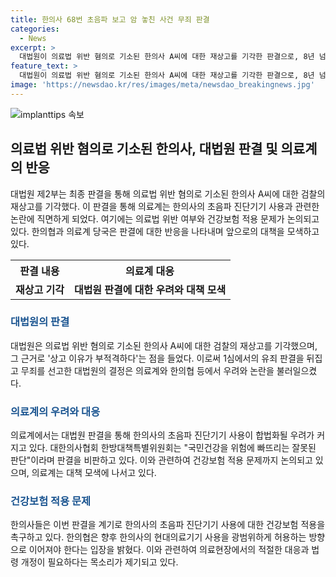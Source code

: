 ```yaml
---
title: 한의사 68번 초음파 보고 암 놓친 사건 무죄 판결
categories:
  - News
excerpt: >
  대법원이 의료법 위반 혐의로 기소된 한의사 A씨에 대한 재상고를 기각한 판결으로, 8년 넘게 이어진 한의사의 초음파 진단기 사용에 대한 논란이 종결됐다. 한의료기기 사용을 둘러싼 갈등은 해품되지 않을 전망이며, 의료계는 이번 판결이 한의사의 초음파 진단을 합법화할 우려가 있음을 우려하고 있다. 한의사들은 이를 계기로 건강보험 적용을 촉구하고 있으며, 대법원 판결을 통해 향후 한의사의 현대의료기기 사용이 허용되어야 한다는 입장이다. 대한한의사협회는 엑스레이와 같은 기기 사용에 대한 법률 개정을 요청하고 있다.
feature_text: >
  대법원이 의료법 위반 혐의로 기소된 한의사 A씨에 대한 재상고를 기각한 판결으로, 8년 넘게 이어진 한의사의 초음파 진단기 사용에 대한 논란이 종결됐다. 한의료기기 사용을 둘러싼 갈등은 해품되지 않을 전망이며, 의료계는 이번 판결이 한의사의 초음파 진단을 합법화할 우려가 있음을 우려하고 있다. 한의사들은 이를 계기로 건강보험 적용을 촉구하고 있으며, 대법원 판결을 통해 향후 한의사의 현대의료기기 사용이 허용되어야 한다는 입장이다. 대한한의사협회는 엑스레이와 같은 기기 사용에 대한 법률 개정을 요청하고 있다.
image: 'https://newsdao.kr/res/images/meta/newsdao_breakingnews.jpg'
---
```


<p><img src="https://newsdao.kr/res/images/meta/newsdao_breakingnews.jpg" alt="implanttips 속보" /></p>

<h2 data-ke-size="size26">의료법 위반 혐의로 기소된 한의사, 대법원 판결 및 의료계의 반응</h2>

<p data-ke-size="size16">대법원 제2부는 최종 판결을 통해 의료법 위반 혐의로 기소된 한의사 A씨에 대한 검찰의 재상고를 기각했다. 이 판결을 통해 의료계는 한의사의 초음파 진단기기 사용과 관련한 논란에 직면하게 되었다. 여기에는 의료법 위반 여부와 건강보험 적용 문제가 논의되고 있다. 한의협과 의료계 당국은 판결에 대한 반응을 나타내며 앞으로의 대책을 모색하고 있다.</p>

<table>
    <tr>
        <th>판결 내용</th>
        <th>의료계 대응</th>
    </tr>
    <tr>
        <td style="text-align: center; height: 17px;"><b>재상고 기각</b></td>
        <td style="text-align: center; height: 17px;"><b>대법원 판결에 대한 우려와 대책 모색</b></td>
    </tr>
</table>

<h3><b><span style="color: #1a5490;">대법원의 판결</span></b></h3>

<p data-ke-size="size16">대법원은 의료법 위반 혐의로 기소된 한의사 A씨에 대한 검찰의 재상고를 기각했으며, 그 근거로 '상고 이유가 부적격하다'는 점을 들었다. 이로써 1심에서의 유죄 판결을 뒤집고 무죄를 선고한 대법원의 결정은 의료계와 한의협 등에서 우려와 논란을 불러일으켰다.</p>

<h3><b><span style="color: #1a5490;">의료계의 우려와 대응</span></b></h3>

<p data-ke-size="size16">의료계에서는 대법원 판결을 통해 한의사의 초음파 진단기기 사용이 합법화될 우려가 커지고 있다. 대한의사협회 한방대책특별위원회는 "국민건강을 위험에 빠뜨리는 잘못된 판단"이라며 판결을 비판하고 있다. 이와 관련하여 건강보험 적용 문제까지 논의되고 있으며, 의료계는 대책 모색에 나서고 있다.</p>

<h3><b><span style="color: #1a5490;">건강보험 적용 문제</span></b></h3>

<p data-ke-size="size16">한의사들은 이번 판결을 계기로 한의사의 초음파 진단기기 사용에 대한 건강보험 적용을 촉구하고 있다. 한의협은 향후 한의사의 현대의료기기 사용을 광범위하게 허용하는 방향으로 이어져야 한다는 입장을 밝혔다. 이와 관련하여 의료현장에서의 적절한 대응과 법령 개정이 필요하다는 목소리가 제기되고 있다.</p>

